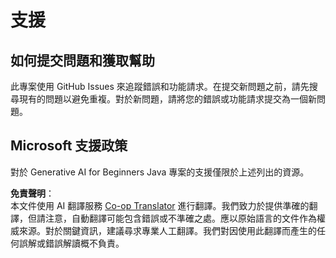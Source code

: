 <!--
CO_OP_TRANSLATOR_METADATA:
{
  "original_hash": "b8ef73cc49dec68e2c885ee9df545129",
  "translation_date": "2025-07-21T17:37:38+00:00",
  "source_file": "SUPPORT.md",
  "language_code": "mo"
}
-->
# 支援

## 如何提交問題和獲取幫助  

此專案使用 GitHub Issues 來追蹤錯誤和功能請求。在提交新問題之前，請先搜尋現有的問題以避免重複。對於新問題，請將您的錯誤或功能請求提交為一個新問題。

## Microsoft 支援政策  

對於 Generative AI for Beginners Java 專案的支援僅限於上述列出的資源。

**免責聲明**：  
本文件使用 AI 翻譯服務 [Co-op Translator](https://github.com/Azure/co-op-translator) 進行翻譯。我們致力於提供準確的翻譯，但請注意，自動翻譯可能包含錯誤或不準確之處。應以原始語言的文件作為權威來源。對於關鍵資訊，建議尋求專業人工翻譯。我們對因使用此翻譯而產生的任何誤解或錯誤解讀概不負責。